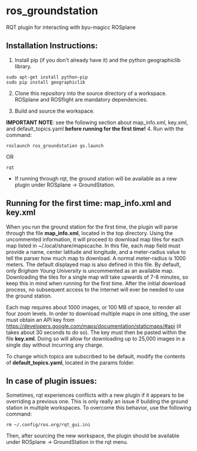 # ros_groundstation
RQT plugin for interacting with byu-magicc ROSplane

## Installation Instructions:

1. Install pip (if you don't already have it) and the python geographiclib library.
```
sudo apt-get install python-pip
sudo pip install geographiclib
```
2. Clone this repository into the source directory of a workspace. ROSplane and ROSflight are mandatory dependencies.

3. Build and source the workspace.

**IMPORTANT NOTE**: see the following section about map_info.xml, key.xml, and default_topics.yaml  **before running for the first time!**
4. Run with the command:
```
roslaunch ros_groundstation gs.launch
```
OR
```
rqt
```
- If running through rqt, the ground station will be available as a new plugin under ROSplane -> GroundStation.
## Running for the first time: map_info.xml and key.xml
When you run the ground station for the first time, the plugin will parse through the file **map_info.xml**, located in the top directory. Using the uncommented information, it will proceed to download map tiles for each map listed in ~/.local/share/mapscache.
In this file, each map field must provide a name, center latitude and longitude, and a meter-radius value to tell the parser how much map to download. A normal meter-radius is 1000 meters. The default displayed map is also defined in this file.
By default, only *Brigham Young University* is uncommented as an available map. Downloading the tiles for a single map will take upwards of 7-8 minutes, so keep this in mind when running for the first time. After the initial download process, no subsequent access to the internet will ever be needed to use the ground station.

Each map requires about 1000 images, or 100 MB of space, to render all four zoom levels. In order to download multiple maps in one sitting, the user must obtain an API key from https://developers.google.com/maps/documentation/staticmaps/#api (it takes about 30 seconds to do so).
The key must then be pasted within the file **key.xml**. Doing so will allow for downloading up to 25,000 images in a single day without incurring any charge.

To change which topics are subscribed to be default, modify the contents of **default_topics.yaml**, located in the params folder.

## In case of plugin issues:
Sometimes, rqt experiences conflicts with a new plugin if it appears to be overriding a previous one. This is only really an issue if building the ground station in multiple workspaces. To overcome this behavior, use the following command:
```
rm ~/.config/ros.org/rqt_gui.ini
```
Then, after sourcing the new workspace, the plugin should be available under ROSplane -> GroundStation in the rqt menu.

